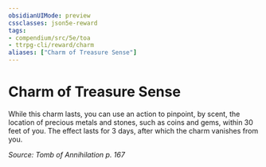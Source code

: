 ```yaml
---
obsidianUIMode: preview
cssclasses: json5e-reward
tags:
- compendium/src/5e/toa
- ttrpg-cli/reward/charm
aliases: ["Charm of Treasure Sense"]
---
```

# Charm of Treasure Sense

While this charm lasts, you can use an action to pinpoint, by scent, the location of precious metals and stones, such as coins and gems, within 30 feet of you. The effect lasts for 3 days, after which the charm vanishes from you.

*Source: Tomb of Annihilation p. 167*